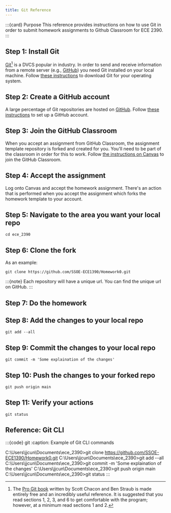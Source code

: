 ```yaml
---
title: Git Reference
---
```


:::{card} Purpose
This reference provides instructions on how to use Git in order to submit homework assignments to Github Classroom for ECE 2390.
:::

## Step 1: Install Git

[Git](https://git-scm.com/)[^gitbook] is a DVCS popular in industry. In order to send and receive information from a remote server (e.g., [GitHub](https://github.com/)) you need Git installed on your local machine. Follow [these instructions](https://git-scm.com/downloads) to download Git for your operating system.

## Step 2: Create a GitHub account

A large percentage of Git repositories are hosted on [GitHub](https://github.com/). Follow [these instructions](https://github.com/signup) to set up a GitHub account.

## Step 3: Join the GitHub Classroom

When you accept an assignment from GitHub Classroom, the assignment template repository is forked and created for you. You'll need to be part of the classroom in order for this to work. Follow [the instructions on Canvas](https://canvas.pitt.edu/courses/272711) to join the GitHub Classroom.

## Step 4: Accept the assignment

Log onto Canvas and accept the homework assignment. There's an action that is performed when you accept the assignment which forks the homework template to your account.

## Step 5: Navigate to the area you want your local repo

`cd ece_2390`

## Step 6: Clone the fork

As an example:

`git clone https://github.com/SSOE-ECE1390/Homework0.git`

:::{note}
Each repository will have a unique url. You can find the unique url on GitHub.
:::

## Step 7: Do the homework

## Step 8: Add the changes to your local repo

`git add --all`

## Step 9: Commit the changes to your local repo

`git commit -m 'Some explaination of the changes'`

## Step 10: Push the changes to your forked repo

`git push origin main`

## Step 11: Verify your actions

`git status`

## Reference: Git CLI

:::{code} git
:caption: Example of Git CLI commands

C:\Users\jjcun\Documents\ece_2390>git clone https://github.com/SSOE-ECE1390/Homework0.git
C:\Users\jjcun\Documents\ece_2390>git add --all
C:\Users\jjcun\Documents\ece_2390>git commit -m 'Some explaination of the changes'
C:\Users\jjcun\Documents\ece_2390>git push origin main
C:\Users\jjcun\Documents\ece_2390>git status
:::

[^gitbook]: The [Pro Git book](#https://git-scm.com/book/en/v2) written by Scott Chacon and Ben Straub is made entirely free and an incredibly useful reference. It is suggested that you read sections 1, 2, 3, and 6 to get comfortable with the program; however, at a minimum read sections 1 and 2.
